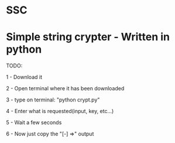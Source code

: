 # SSC
<h1>Simple string crypter  - Written in python</h1>

TODO:

1 - Download it <p>
2 - Open terminal where it has been downloaded <p>
3 - type on terminal: "python crypt.py" <p>
4 - Enter what is requested(input, key, etc...) <p>
5 - Wait a few seconds <p>
6 - Now just copy the "[-] =>" output
